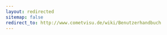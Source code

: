 ```yaml
---
layout: redirected
sitemap: false
redirect_to: http://www.cometvisu.de/wiki/Benutzerhandbuch
---
```


